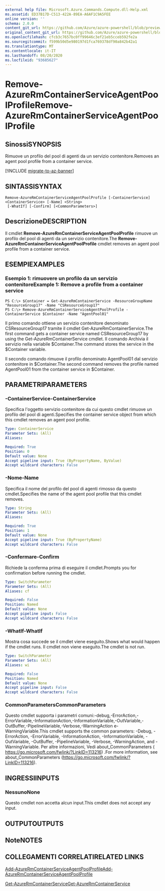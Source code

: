 ```yaml
---
external help file: Microsoft.Azure.Commands.Compute.dll-Help.xml
ms.assetid: ED37B17D-C513-422A-89EA-A6AF1C9A5FEE
online version: ''
schema: 2.0.0
content_git_url: https://github.com/Azure/azure-powershell/blob/preview/src/ResourceManager/Compute/Stack/Commands.Compute/help/Remove-AzureRmContainerServiceAgentPoolProfile.md
original_content_git_url: https://github.com/Azure/azure-powershell/blob/preview/src/ResourceManager/Compute/Stack/Commands.Compute/help/Remove-AzureRmContainerServiceAgentPoolProfile.md
ms.openlocfilehash: cfcb3c7657bc0ff99646c3ef21eb5cceb592fe2a
ms.sourcegitcommit: f599b50d5e980197d1fca769378df90a842b42a1
ms.translationtype: MT
ms.contentlocale: it-IT
ms.lasthandoff: 08/20/2020
ms.locfileid: "93685627"
---
```

# <span data-ttu-id="71e52-101">Remove-AzureRmContainerServiceAgentPoolProfile</span><span class="sxs-lookup"><span data-stu-id="71e52-101">Remove-AzureRmContainerServiceAgentPoolProfile</span></span>

## <span data-ttu-id="71e52-102">Sinossi</span><span class="sxs-lookup"><span data-stu-id="71e52-102">SYNOPSIS</span></span>
<span data-ttu-id="71e52-103">Rimuove un profilo del pool di agenti da un servizio contenitore.</span><span class="sxs-lookup"><span data-stu-id="71e52-103">Removes an agent pool profile from a container service.</span></span>

[!INCLUDE [migrate-to-az-banner](../../includes/migrate-to-az-banner.md)]

## <span data-ttu-id="71e52-104">SINTASSI</span><span class="sxs-lookup"><span data-stu-id="71e52-104">SYNTAX</span></span>

```
Remove-AzureRmContainerServiceAgentPoolProfile [-ContainerService] <ContainerService> [-Name] <String>
 [-WhatIf] [-Confirm] [<CommonParameters>]
```

## <span data-ttu-id="71e52-105">Descrizione</span><span class="sxs-lookup"><span data-stu-id="71e52-105">DESCRIPTION</span></span>
<span data-ttu-id="71e52-106">Il cmdlet **Remove-AzureRmContainerServiceAgentPoolProfile** rimuove un profilo del pool di agenti da un servizio contenitore.</span><span class="sxs-lookup"><span data-stu-id="71e52-106">The **Remove-AzureRmContainerServiceAgentPoolProfile** cmdlet removes an agent pool profile from a container service.</span></span>

## <span data-ttu-id="71e52-107">ESEMPI</span><span class="sxs-lookup"><span data-stu-id="71e52-107">EXAMPLES</span></span>

### <span data-ttu-id="71e52-108">Esempio 1: rimuovere un profilo da un servizio contenitore</span><span class="sxs-lookup"><span data-stu-id="71e52-108">Example 1: Remove a profile from a container service</span></span>
```
PS C:\> $Container = Get-AzureRmContainerService -ResourceGroupName "ResourceGroup17" -Name "CSResourceGroup17" 
PS C:\> Remove-AzureRmContainerServiceAgentPoolProfile -ContainerService $Container -Name "AgentPool01"
```

<span data-ttu-id="71e52-109">Il primo comando ottiene un servizio contenitore denominato CSResourceGroup17 tramite il cmdlet Get-AzureRmContainerService.</span><span class="sxs-lookup"><span data-stu-id="71e52-109">The first command gets a container service named CSResourceGroup17 by using the Get-AzureRmContainerService cmdlet.</span></span>
<span data-ttu-id="71e52-110">Il comando Archivia il servizio nella variabile $Container.</span><span class="sxs-lookup"><span data-stu-id="71e52-110">The command stores the service in the $Container variable.</span></span>

<span data-ttu-id="71e52-111">Il secondo comando rimuove il profilo denominato AgentPool01 dal servizio contenitore in $Container.</span><span class="sxs-lookup"><span data-stu-id="71e52-111">The second command removes the profile named AgentPool01 from the container service in $Container.</span></span>

## <span data-ttu-id="71e52-112">PARAMETRI</span><span class="sxs-lookup"><span data-stu-id="71e52-112">PARAMETERS</span></span>

### <span data-ttu-id="71e52-113">-ContainerService</span><span class="sxs-lookup"><span data-stu-id="71e52-113">-ContainerService</span></span>
<span data-ttu-id="71e52-114">Specifica l'oggetto servizio contenitore da cui questo cmdlet rimuove un profilo del pool di agenti.</span><span class="sxs-lookup"><span data-stu-id="71e52-114">Specifies the container service object from which this cmdlet removes an agent pool profile.</span></span>

```yaml
Type: ContainerService
Parameter Sets: (All)
Aliases: 

Required: True
Position: 0
Default value: None
Accept pipeline input: True (ByPropertyName, ByValue)
Accept wildcard characters: False
```

### <span data-ttu-id="71e52-115">-Nome</span><span class="sxs-lookup"><span data-stu-id="71e52-115">-Name</span></span>
<span data-ttu-id="71e52-116">Specifica il nome del profilo del pool di agenti rimosso da questo cmdlet.</span><span class="sxs-lookup"><span data-stu-id="71e52-116">Specifies the name of the agent pool profile that this cmdlet removes.</span></span>

```yaml
Type: String
Parameter Sets: (All)
Aliases: 

Required: True
Position: 1
Default value: None
Accept pipeline input: True (ByPropertyName)
Accept wildcard characters: False
```

### <span data-ttu-id="71e52-117">-Confermare</span><span class="sxs-lookup"><span data-stu-id="71e52-117">-Confirm</span></span>
<span data-ttu-id="71e52-118">Richiede la conferma prima di eseguire il cmdlet.</span><span class="sxs-lookup"><span data-stu-id="71e52-118">Prompts you for confirmation before running the cmdlet.</span></span>

```yaml
Type: SwitchParameter
Parameter Sets: (All)
Aliases: cf

Required: False
Position: Named
Default value: None
Accept pipeline input: False
Accept wildcard characters: False
```

### <span data-ttu-id="71e52-119">-WhatIf</span><span class="sxs-lookup"><span data-stu-id="71e52-119">-WhatIf</span></span>
<span data-ttu-id="71e52-120">Mostra cosa succede se il cmdlet viene eseguito.</span><span class="sxs-lookup"><span data-stu-id="71e52-120">Shows what would happen if the cmdlet runs.</span></span> <span data-ttu-id="71e52-121">Il cmdlet non viene eseguito.</span><span class="sxs-lookup"><span data-stu-id="71e52-121">The cmdlet is not run.</span></span>

```yaml
Type: SwitchParameter
Parameter Sets: (All)
Aliases: wi

Required: False
Position: Named
Default value: None
Accept pipeline input: False
Accept wildcard characters: False
```

### <span data-ttu-id="71e52-122">CommonParameters</span><span class="sxs-lookup"><span data-stu-id="71e52-122">CommonParameters</span></span>
<span data-ttu-id="71e52-123">Questo cmdlet supporta i parametri comuni:-debug,-ErrorAction,-ErrorVariable,-InformationAction,-InformationVariable,-OutVariable,-OutBuffer,-PipelineVariable,-Verbose,-WarningAction e-WarningVariable.</span><span class="sxs-lookup"><span data-stu-id="71e52-123">This cmdlet supports the common parameters: -Debug, -ErrorAction, -ErrorVariable, -InformationAction, -InformationVariable, -OutVariable, -OutBuffer, -PipelineVariable, -Verbose, -WarningAction, and -WarningVariable.</span></span> <span data-ttu-id="71e52-124">Per altre informazioni, Vedi about_CommonParameters ( https://go.microsoft.com/fwlink/?LinkID=113216) .</span><span class="sxs-lookup"><span data-stu-id="71e52-124">For more information, see about_CommonParameters (https://go.microsoft.com/fwlink/?LinkID=113216).</span></span>

## <span data-ttu-id="71e52-125">INGRESSI</span><span class="sxs-lookup"><span data-stu-id="71e52-125">INPUTS</span></span>

### <span data-ttu-id="71e52-126">Nessuno</span><span class="sxs-lookup"><span data-stu-id="71e52-126">None</span></span>
<span data-ttu-id="71e52-127">Questo cmdlet non accetta alcun input.</span><span class="sxs-lookup"><span data-stu-id="71e52-127">This cmdlet does not accept any input.</span></span>

## <span data-ttu-id="71e52-128">OUTPUT</span><span class="sxs-lookup"><span data-stu-id="71e52-128">OUTPUTS</span></span>

## <span data-ttu-id="71e52-129">Note</span><span class="sxs-lookup"><span data-stu-id="71e52-129">NOTES</span></span>

## <span data-ttu-id="71e52-130">COLLEGAMENTI CORRELATI</span><span class="sxs-lookup"><span data-stu-id="71e52-130">RELATED LINKS</span></span>

[<span data-ttu-id="71e52-131">Add-AzureRmContainerServiceAgentPoolProfile</span><span class="sxs-lookup"><span data-stu-id="71e52-131">Add-AzureRmContainerServiceAgentPoolProfile</span></span>](./Add-AzureRmContainerServiceAgentPoolProfile.md)

[<span data-ttu-id="71e52-132">Get-AzureRmContainerService</span><span class="sxs-lookup"><span data-stu-id="71e52-132">Get-AzureRmContainerService</span></span>](./Get-AzureRmContainerService.md)


